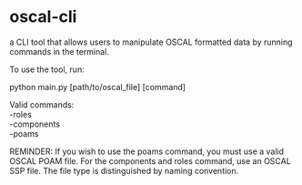# oscal-cli
a CLI tool that allows users to manipulate OSCAL formatted data by running commands in the terminal.

To use the tool, run:

python main.py [path/to/oscal_file] [command]

Valid commands:  
-roles  
-components  
-poams  

REMINDER:  If you wish to use the poams command, you must use a valid OSCAL POAM file.  For the components and roles command, use an OSCAL SSP file.  The file type is distinguished by naming convention.
